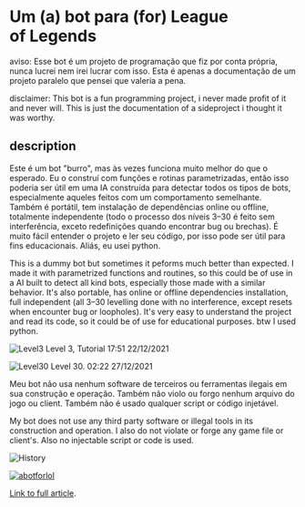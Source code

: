 # Um (a) bot para (for) League of Legends

aviso: Esse bot é um projeto de programação que fiz por conta própria, nunca lucrei nem irei lucrar com isso.  Esta é apenas a documentação de um projeto paralelo que pensei que valeria a pena.

disclaimer: This bot is a fun programming project, i never made profit of it and never will. This is just the documentation of a sideproject i thought it was worthy.

## description

Este é um bot "burro", mas às vezes funciona muito melhor do que o esperado. Eu o construí com funções e rotinas parametrizadas, então isso poderia ser útil em uma IA construída para detectar todos os tipos de bots, especialmente aqueles feitos com um comportamento semelhante. Também é portátil, tem instalação de dependências online ou offline, totalmente independente (todo o processo dos níveis 3–30 é feito sem interferência, exceto redefinições quando encontrar bug ou brechas). É muito fácil entender o projeto e ler seu código, por isso pode ser útil para fins educacionais. Aliás, eu usei python.

This is a dummy bot but sometimes it peforms much better than expected. I made it with parametrized functions and routines, so this could be of use in a AI built to detect all kind bots, especially those made with a similar behavior. It's also portable, has online or offline dependencies installation, full independent (all 3–30 levelling done with no interference, except resets when encounter bug or loopholes). It's very easy to understand the project and read its code, so it could be of use for educational purposes. btw I used python.


![Level3](https://cdn-images-1.medium.com/max/1000/1*2wmxBU40JfLB72NYtVN8Ow.png)
Level 3, Tutorial 17:51 22/12/2021

![Level30](https://cdn-images-1.medium.com/max/1000/1*xDx7iOj7KaDbox8Dgb8G5A.png)
Level 30. 02:22 27/12/2021

Meu bot não usa nenhum software de terceiros ou ferramentas ilegais em sua construção e operação. Também não violo ou forgo nenhum arquivo do jogo ou client. Também não é usado qualquer script or código injetável.

My bot does not use any third party software or illegal tools in its construction and operation. I also do not violate or forge any game file or client's. Also no injectable script or code is used.

![History](https://cdn-images-1.medium.com/max/1000/1*ymt9VonjX2PGnJTqkGCaXA.png)

[![abotforlol](https://img.youtube.com/vi/yFwIH2GF7Ak/0.jpg)](https://www.youtube.com/watch?v=yFwIH2GF7Ak)

[Link to full article](https://medium.com/@abmaeld/um-a-bot-para-for-league-of-legends-6f5623972493).
